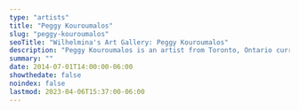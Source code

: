 ```yaml
---
type: "artists"
title: "Peggy Kouroumalos"
slug: "peggy-kouroumalos"
seoTitle: "Wilhelmina's Art Gallery: Peggy Kouroumalos"
description: "Peggy Kouroumalos is an artist from Toronto, Ontario currently living in Montreal, Quebec. She studied drawing and painting at the Ontario College of Art + Design University and in 2015 graduated with an MFA at Concordia University. Trained mainly as an oil painter, she has recently switched her focus to watercolour and ceramics where she creates work composed of interchangeable elements: symbols and icons that create ongoing open-ended narratives that explore death, desire, and transformation. Her art reveals a fever dream soaked with ancient Greek myth interspersed with pop cultural elements from film, literature, and historical art, aiming to strike the balance between the mythic and mundane, the sacred and profane. She has exhibited in Canada, the U.S. and Europe, has participated in international residencies and is a recipient of grants from the Elizabeth Greenshields Foundation and the Conseil des art et des Lettres du Quebec."
summary: ""
date: 2014-07-01T14:00:00-06:00
showthedate: false
noindex: false
lastmod: 2023-04-06T15:37:00-06:00
---
```


